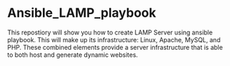 # Ansible_LAMP_playbook

This repostiory will show you how to create LAMP Server using ansible playbook.
This will  make up its infrastructure: Linux, Apache, MySQL, and PHP.
These combined elements provide a server infrastructure that is able to both host and generate dynamic websites.
